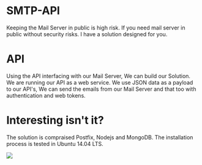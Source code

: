 # SMTP-API

Keeping the Mail Server in public is high risk. If you need mail server in public without security risks.
I have a solution designed for you.

# API

Using the API interfacing with our Mail Server, We can build our Solution. We are running our API as a web service. We use JSON data as a payload to our API's, We can send the emails from our Mail Server and that too with authentication and web tokens.

# Interesting isn't it?

The solution is compraised Postfix, Nodejs and MongoDB. The installation process is tested in Ubuntu 14.04 LTS.

![]({{site.baseurl}}//Mail.png)